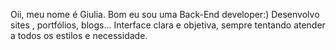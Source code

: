 Oii, meu nome é Giulia. Bom eu sou uma Back-End developer:) Desenvolvo sites , portfólios, blogs... Interface clara e objetiva, sempre tentando atender a todos os estilos e necessidade.
